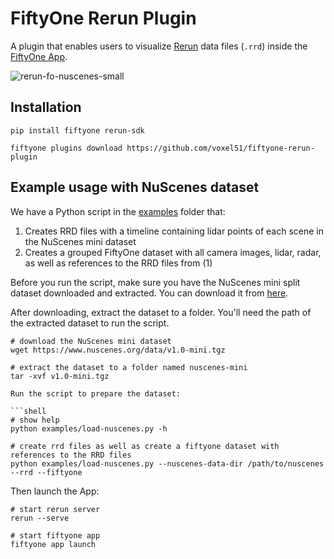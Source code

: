 # FiftyOne Rerun Plugin

A plugin that enables users to visualize [Rerun](https://rerun.io/) data files
(`.rrd`) inside the [FiftyOne App](https://docs.voxel51.com/user_guide/app.html).

![rerun-fo-nuscenes-small](https://github.com/user-attachments/assets/d93e86bb-ae59-493b-9028-4b9c677afca9)

## Installation

```shell
pip install fiftyone rerun-sdk

fiftyone plugins download https://github.com/voxel51/fiftyone-rerun-plugin
```

## Example usage with NuScenes dataset

We have a Python script in the [examples](examples/load-nuscenes.py) folder that:
1. Creates RRD files with a timeline containing lidar points of each scene in the NuScenes mini dataset
2. Creates a grouped FiftyOne dataset with all camera images, lidar, radar, as well as references to the RRD files from (1)

Before you run the script, make sure you have the NuScenes mini split dataset downloaded and extracted.
You can download it from [here](https://www.nuscenes.org/data/v1.0-mini.tgz).

After downloading, extract the dataset to a folder. You'll need the path of the extracted dataset to run the script.

```shell
# download the NuScenes mini dataset
wget https://www.nuscenes.org/data/v1.0-mini.tgz

# extract the dataset to a folder named nuscenes-mini
tar -xvf v1.0-mini.tgz
```

```shell
Run the script to prepare the dataset:

```shell
# show help
python examples/load-nuscenes.py -h

# create rrd files as well as create a fiftyone dataset with references to the RRD files
python examples/load-nuscenes.py --nuscenes-data-dir /path/to/nuscenes --rrd --fiftyone
```

Then launch the App:

```shell
# start rerun server
rerun --serve

# start fiftyone app
fiftyone app launch
```
